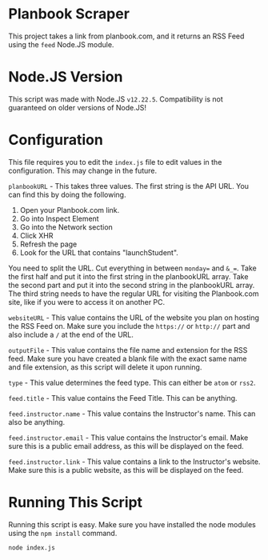 # Planbook Scraper
This project takes a link from planbook.com, and it returns an RSS Feed using the `feed` Node.JS module.

# Node.JS Version
This script was made with Node.JS `v12.22.5`. Compatibility is not guaranteed on older versions of Node.JS!

# Configuration
This file requires you to edit the `index.js` file to edit values in the configuration. This may change in the future.

`planbookURL` - This takes three values. The first string is the API URL. You can find this by doing the following.
1. Open your Planbook.com link.
2. Go into Inspect Element
3. Go into the Network section 
4. Click XHR
5. Refresh the page
6. Look for the URL that contains "launchStudent".

You need to split the URL. Cut everything in between `monday=` and `&_=`. Take the first half and put it into the first string in the planbookURL array. Take the second part and put it into the second string in the planbookURL array. The third string needs to have the regular URL for visiting the Planbook.com site, like if you were to access it on another PC.

`websiteURL` - This value contains the URL of the website you plan on hosting the RSS Feed on. Make sure you include the `https://` or `http://` part and also include a `/` at the end of the URL.

`outputFile` - This value contains the file name and extension for the RSS feed. Make sure you have created a blank file with the exact same name and file extension, as this script will delete it upon running.

`type` - This value determines the feed type. This can either be `atom` or `rss2`. 

`feed.title` - This value contains the Feed Title. This can be anything.

`feed.instructor.name` - This value contains the Instructor's name. This can also be anything.

`feed.instructor.email` - This value contains the Instructor's email. Make sure this is a public email address, as this will be displayed on the feed.

`feed.instructor.link` - This value contains a link to the Instructor's website. Make sure this is a public website, as this will be displayed on the feed.

# Running This Script
Running this script is easy. Make sure you have installed the node modules using the `npm install` command.
```
node index.js
```
